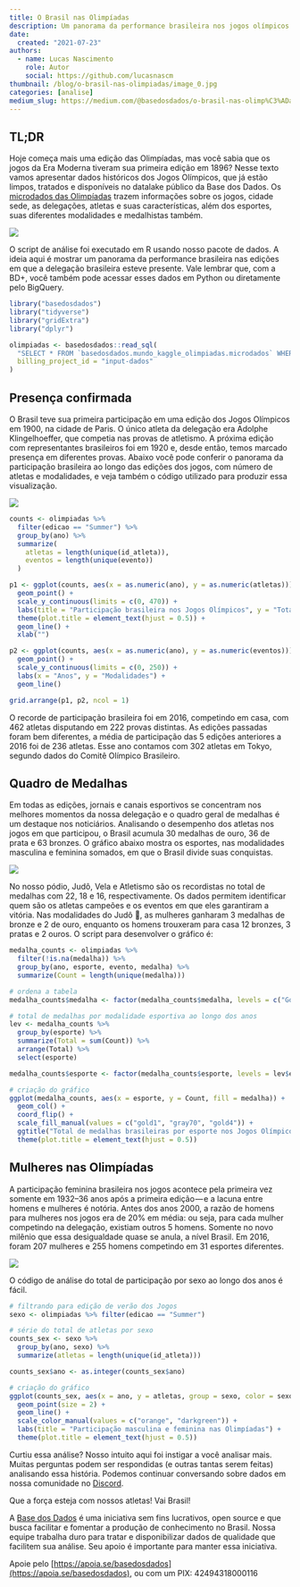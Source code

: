 ```yaml
---
title: O Brasil nas Olimpíadas
description: Um panorama da performance brasileira nos jogos olímpicos ao longo dos anos
date:
  created: "2021-07-23"
authors:
  - name: Lucas Nascimento
    role: Autor
    social: https://github.com/lucasnascm
thumbnail: /blog/o-brasil-nas-olimpiadas/image_0.jpg
categories: [analise]
medium_slug: https://medium.com/@basedosdados/o-brasil-nas-olimp%C3%ADadas-2a3f9960cc69
---
```


## TL;DR

Hoje começa mais uma edição das Olimpíadas, mas você sabia que os jogos da Era Moderna tiveram sua primeira edição em 1896? Nesse texto vamos apresentar dados históricos dos Jogos Olímpicos, que já estão limpos, tratados e disponíveis no datalake público da Base dos Dados. Os [microdados das Olimpíadas](/dataset/62f8cb83-ac37-48be-874b-b94dd92d3e2b?table=567b1ccd-d8c2-4616-bacb-cf5c0e7b8d89) trazem informações sobre os jogos, cidade sede, as delegações, atletas e suas características, além dos esportes, suas diferentes modalidades e medalhistas também.

<Image src="/blog/o-brasil-nas-olimpiadas/image_0.jpg"/>

O script de análise foi executado em R usando nosso pacote de dados. A ideia aqui é mostrar um panorama da performance brasileira nas edições em que a delegação brasileira esteve presente. Vale lembrar que, com a BD+, você também pode acessar esses dados em Python ou diretamente pelo BigQuery.

```r
library("basedosdados")
library("tidyverse")
library("gridExtra")
library("dplyr")

olimpiadas <- basedosdados::read_sql(
  "SELECT * FROM `basedosdados.mundo_kaggle_olimpiadas.microdados` WHERE delegacao = 'BRA'",
  billing_project_id = "input-dados"
)
```

## Presença confirmada

O Brasil teve sua primeira participação em uma edição dos Jogos Olímpicos em 1900, na cidade de Paris. O único atleta da delegação era Adolphe Klingelhoeffer, que competia nas provas de atletismo. A próxima edição com representantes brasileiros foi em 1920 e, desde então, temos marcado presença em diferentes provas. Abaixo você pode conferir o panorama da participação brasileira ao longo das edições dos jogos, com número de atletas e modalidades, e veja também o código utilizado para produzir essa visualização.

<Image src="/blog/o-brasil-nas-olimpiadas/image_1.png"/>

```r
counts <- olimpiadas %>%
  filter(edicao == "Summer") %>%
  group_by(ano) %>%
  summarize(
    atletas = length(unique(id_atleta)),
    eventos = length(unique(evento))
  )

p1 <- ggplot(counts, aes(x = as.numeric(ano), y = as.numeric(atletas))) +
  geom_point() +
  scale_y_continuous(limits = c(0, 470)) +
  labs(title = "Participação brasileira nos Jogos Olímpicos", y = "Total de atletas") +
  theme(plot.title = element_text(hjust = 0.5)) +
  geom_line() +
  xlab("")

p2 <- ggplot(counts, aes(x = as.numeric(ano), y = as.numeric(eventos))) +
  geom_point() +
  scale_y_continuous(limits = c(0, 250)) +
  labs(x = "Anos", y = "Modalidades") +
  geom_line()

grid.arrange(p1, p2, ncol = 1)
```

O recorde de participação brasileira foi em 2016, competindo em casa, com 462 atletas disputando em 222 provas distintas. As edições passadas foram bem diferentes, a média de participação das 5 edições anteriores a 2016 foi de 236 atletas. Esse ano contamos com 302 atletas em Tokyo, segundo dados do Comitê Olímpico Brasileiro.

## Quadro de Medalhas

Em todas as edições, jornais e canais esportivos se concentram nos melhores momentos da nossa delegação e o quadro geral de medalhas é um destaque nos noticiários. Analisando o desempenho dos atletas nos jogos em que participou, o Brasil acumula 30 medalhas de ouro, 36 de prata e 63 bronzes. O gráfico abaixo mostra os esportes, nas modalidades masculina e feminina somados, em que o Brasil divide suas conquistas.

<Image src="/blog/o-brasil-nas-olimpiadas/image_2.png"/>

No nosso pódio, Judô, Vela e Atletismo são os recordistas no total de medalhas com 22, 18 e 16, respectivamente. Os dados permitem identificar quem são os atletas campeões e os eventos em que eles garantiram a vitória. Nas modalidades do Judô 🥋, as mulheres ganharam 3 medalhas de bronze e 2 de ouro, enquanto os homens trouxeram para casa 12 bronzes, 3 pratas e 2 ouros. O script para desenvolver o gráfico é:

```r
medalha_counts <- olimpiadas %>%
  filter(!is.na(medalha)) %>%
  group_by(ano, esporte, evento, medalha) %>%
  summarize(Count = length(unique(medalha)))

# ordena a tabela
medalha_counts$medalha <- factor(medalha_counts$medalha, levels = c("Gold", "Silver", "Bronze"))

# total de medalhas por modalidade esportiva ao longo dos anos
lev <- medalha_counts %>%
  group_by(esporte) %>%
  summarize(Total = sum(Count)) %>%
  arrange(Total) %>%
  select(esporte)

medalha_counts$esporte <- factor(medalha_counts$esporte, levels = lev$esporte)

# criação do gráfico
ggplot(medalha_counts, aes(x = esporte, y = Count, fill = medalha)) +
  geom_col() +
  coord_flip() +
  scale_fill_manual(values = c("gold1", "gray70", "gold4")) +
  ggtitle("Total de medalhas brasileiras por esporte nos Jogos Olímpicos") +
  theme(plot.title = element_text(hjust = 0.5))
```

## Mulheres nas Olimpíadas

A participação feminina brasileira nos jogos acontece pela primeira vez somente em 1932–36 anos após a primeira edição — e a lacuna entre homens e mulheres é notória. Antes dos anos 2000, a razão de homens para mulheres nos jogos era de 20% em média: ou seja, para cada mulher competindo na delegação, existiam outros 5 homens. Somente no novo milênio que essa desigualdade quase se anula, a nível Brasil. Em 2016, foram 207 mulheres e 255 homens competindo em 31 esportes diferentes.

<Image src="/blog/o-brasil-nas-olimpiadas/image_3.png"/>

O código de análise do total de participação por sexo ao longo dos anos é fácil.

```r
# filtrando para edição de verão dos Jogos
sexo <- olimpiadas %>% filter(edicao == "Summer")

# série do total de atletas por sexo
counts_sex <- sexo %>%
  group_by(ano, sexo) %>%
  summarize(atletas = length(unique(id_atleta)))

counts_sex$ano <- as.integer(counts_sex$ano)

# criação do gráfico
ggplot(counts_sex, aes(x = ano, y = atletas, group = sexo, color = sexo)) +
  geom_point(size = 2) +
  geom_line() +
  scale_color_manual(values = c("orange", "darkgreen")) +
  labs(title = "Participação masculina e feminina nas Olimpíadas") +
  theme(plot.title = element_text(hjust = 0.5))
```

Curtiu essa análise? Nosso intuito aqui foi instigar a você analisar mais. Muitas perguntas podem ser respondidas (e outras tantas serem feitas) analisando essa história. Podemos continuar conversando sobre dados em nossa comunidade no [Discord](https://discord.com/invite/huKWpsVYx4).

Que a força esteja com nossos atletas! Vai Brasil!

A [Base dos Dados](/) é uma iniciativa sem fins lucrativos, open source e que busca facilitar e fomentar a produção de conhecimento no Brasil. Nossa equipe trabalha duro para tratar e disponibilizar dados de qualidade que facilitem sua análise. Seu apoio é importante para manter essa iniciativa.

Apoie pelo [https://apoia.se/basedosdados](https://apoia.se/basedosdados), ou com um PIX: 42494318000116
